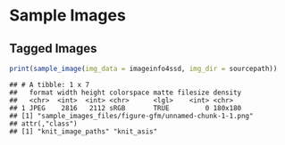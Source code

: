 Sample Images
================

## Tagged Images

``` r
print(sample_image(img_data = imageinfo4ssd, img_dir = sourcepath))
```

    ## # A tibble: 1 x 7
    ##   format width height colorspace matte filesize density
    ##   <chr>  <int>  <int> <chr>      <lgl>    <int> <chr>  
    ## 1 JPEG    2816   2112 sRGB       TRUE         0 180x180
    ## [1] "sample_images_files/figure-gfm/unnamed-chunk-1-1.png"
    ## attr(,"class")
    ## [1] "knit_image_paths" "knit_asis"
